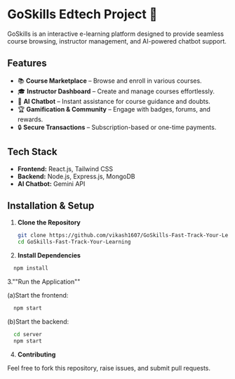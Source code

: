 # GoSkills Edtech Project 🚀  

GoSkills is an interactive e-learning platform designed to provide seamless course browsing, instructor management, and AI-powered chatbot support.  

## Features  
- 📚 **Course Marketplace** – Browse and enroll in various courses.  
- 🎓 **Instructor Dashboard** – Create and manage courses effortlessly.  
- 🤖 **AI Chatbot** – Instant assistance for course guidance and doubts.  
- 🏆 **Gamification & Community** – Engage with badges, forums, and rewards.  
- 🔒 **Secure Transactions** – Subscription-based or one-time payments.  

## Tech Stack  
- **Frontend:** React.js, Tailwind CSS  
- **Backend:** Node.js, Express.js, MongoDB  
- **AI Chatbot:** Gemini API  

## Installation & Setup  

1. **Clone the Repository**  
   ```sh
   git clone https://github.com/vikash1607/GoSkills-Fast-Track-Your-Learning.git
   cd GoSkills-Fast-Track-Your-Learning
   ```
2. **Install Dependencies**
  ```sh
    npm install
  ```
3.""Run the Application""
  
  (a)Start the frontend:
  ```sh
    npm start
  ```
  (b)Start the backend:
  ```sh
    cd server  
    npm start
```
4. **Contributing**

Feel free to fork this repository, raise issues, and submit pull requests.



